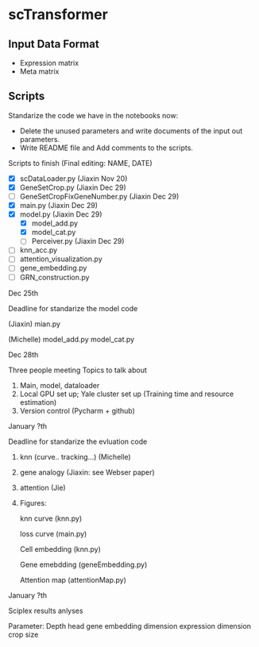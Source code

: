# scTransformer
## Input Data Format
* Expression matrix
* Meta matrix
## Scripts
Standarize the code we have in the notebooks now:
* Delete the unused parameters and write documents of the input out parameters.
* Write README file and Add comments to the scripts.

Scripts to finish (Final editing: NAME, DATE)
* [X] scDataLoader.py (Jiaxin Nov 20)
* [X] GeneSetCrop.py (Jiaxin Dec 29)
* [ ] GeneSetCropFixGeneNumber.py (Jiaxin Dec 29)
* [X] main.py (Jiaxin Dec 29)
* [X] model.py (Jiaxin Dec 29)
  - [X] model_add.py
  - [X] model_cat.py
  - [ ] Perceiver.py (Jiaxin Dec 29)
* [ ] knn_acc.py
* [ ] attention_visualization.py
* [ ] gene_embedding.py
* [ ] GRN_construction.py

Dec 25th 

Deadline for standarize the model code

(Jiaxin) mian.py

(Michelle) model_add.py model_cat.py

Dec 28th

Three people meeting 
Topics to talk about
1. Main, model, dataloader
2. Local GPU set up; Yale cluster set up (Training time and resource estimation)
3. Version control (Pycharm + github)

January ?th

Deadline for standarize the evluation code
1. knn (curve.. tracking...) (Michelle)
2. gene analogy (Jiaxin: see Webser paper)
3. attention (Jie)
4. Figures:

   knn curve (knn.py)
   
   loss curve (main.py)

   Cell embedding (knn.py)

   Gene emebdding (geneEmbedding.py)

   Attention map (attentionMap.py)

January ?th

Sciplex results anlyses





Parameter:
Depth
head
gene embedding dimension
expression dimension
crop size

